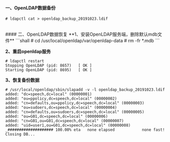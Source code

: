 
#### 一、OpenLDAP数据备份
```shell
# ldapctl cat > openldap_backup_20191023.ldif
```

<br />
#### 二、OpenLDAP数据恢复
**1、安装OpenLDAP服务端，删除默认mdb文件**
```shall
# cd /usr/local/openldap/var/openldap-data
# rm -fr *.mdb
```

**2、重启openldap服务**
```shell
# ldapctl restart
Stopping OpenLDAP (pid: 8657)   [ OK ]
Starting OpenLDAP (pid: 8695)   [ OK ]
```

**3、恢复备份数据**
```shell
# /usr/local/openldap/sbin/slapadd -v -l openldap_backup_20191023.ldif 
added: "dc=speech,dc=local" (00000001)
added: "ou=ppolicy,dc=speech,dc=local" (00000002)
added: "cn=defaults,ou=ppolicy,dc=speech,dc=local" (00000003)
added: "ou=sudoers,dc=speech,dc=local" (00000004)
added: "cn=defaults,ou=sudoers,dc=speech,dc=local" (00000005)
added: "ou=G01,dc=speech,dc=local" (00000006)
added: "cn=G01,ou=G01,dc=speech,dc=local" (00000007)
added: "uid=user1,ou=G01,dc=speech,dc=local" (00000008)
_#################### 100.00% eta   none elapsed            none fast!         
Closing DB...
```
